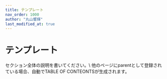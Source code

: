 ```yaml
---
title: テンプレート
nav_order: 1000
author: "丸山響輝"
last_modified_at: true
---
```


# テンプレート

セクション全体の説明を書いてください。\\
他のページにparentとして登録されている場合、自動でTABLE OF CONTEONTSが生成されます。
